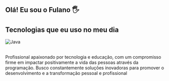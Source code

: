 ## Olá! Eu sou o Fulano 🖐️

## Tecnologias que eu uso no meu dia

<div style="display: inline_block">
  <img align="center" alt="Java" src="https://img.shields.io/badge/Java-ED8B00?style=for-the-badge&logo=openjdk&logoColor=white" />
</div><br/>

Profissional apaixonado por tecnologia e educação, com um compromisso firme em impactar positivamente a vida das pessoas através da programação. Busco constantemente soluções inovadoras para promover o desenvolvimento e a transformação pessoal e profissional
